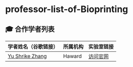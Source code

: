 # professor-list-of-Bioprinting
## 🎓 合作学者列表

| 学者姓名（谷歌链接） | 所属机构 | 实验室链接 |
|---------|----------|------------|
| [Yu Shrike Zhang](https://mu-li.github.io/) | Haward | [访问官网]([https://mu-li.github.io/](https://shrikezhang.com/publications/publications)) 

